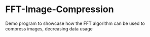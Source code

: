 # FFT-Image-Compression
Demo program to showcase how the FFT algorithm can be used to compress images, decreasing data usage
